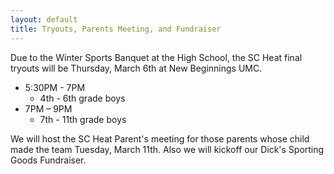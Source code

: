 ```yaml
---
layout: default
title: Tryouts, Parents Meeting, and Fundraiser
---
```

Due to the Winter Sports Banquet at the High School,
the SC Heat final tryouts will be Thursday, March 6th at New Beginnings UMC.

* 5:30PM - 7PM
  * 4th - 6th grade boys
* 7PM – 9PM
  * 7th - 11th grade boys

We will host the SC Heat Parent's meeting for those parents whose child made the team
Tuesday, March 11th.  Also we will kickoff our Dick's Sporting Goods Fundraiser.
